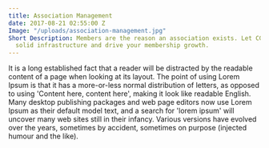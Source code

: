 ```yaml
---
title: Association Management
date: 2017-08-21 02:55:00 Z
Image: "/uploads/association-management.jpg"
Short Description: Members are the reason an association exists. Let CGi create a
  solid infrastructure and drive your membership growth.
---
```


It is a long established fact that a reader will be distracted by the readable content of a page when looking at its layout. The point of using Lorem Ipsum is that it has a more-or-less normal distribution of letters, as opposed to using 'Content here, content here', making it look like readable English. Many desktop publishing packages and web page editors now use Lorem Ipsum as their default model text, and a search for 'lorem ipsum' will uncover many web sites still in their infancy. Various versions have evolved over the years, sometimes by accident, sometimes on purpose (injected humour and the like).